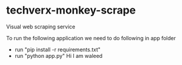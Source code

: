 # techverx-monkey-scrape
Visual web scraping service

To run the following application we need to do following in app folder
- run "pip install -r requirements.txt"
- run "python app.py"
Hi I am waleed
